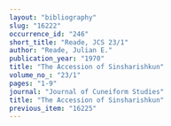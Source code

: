```yaml
---
layout: "bibliography"
slug: "16222"
occurrence_id: "246"
short_title: "Reade, JCS 23/1"
author: "Reade, Julian E."
publication_year: "1970"
title: "The Accession of Sinsharishkun"
volume_no_: "23/1"
pages: "1-9"
journal: "Journal of Cuneiform Studies"
title: "The Accession of Sinsharishkun"
previous_item: "16225"
---
```


